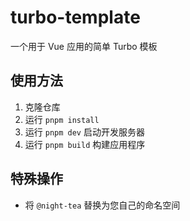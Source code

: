 # turbo-template
一个用于 Vue 应用的简单 Turbo 模板


## 使用方法
1. 克隆仓库
2. 运行 `pnpm install`
3. 运行 `pnpm dev` 启动开发服务器
4. 运行 `pnpm build` 构建应用程序


## 特殊操作
- 将 `@night-tea` 替换为您自己的命名空间